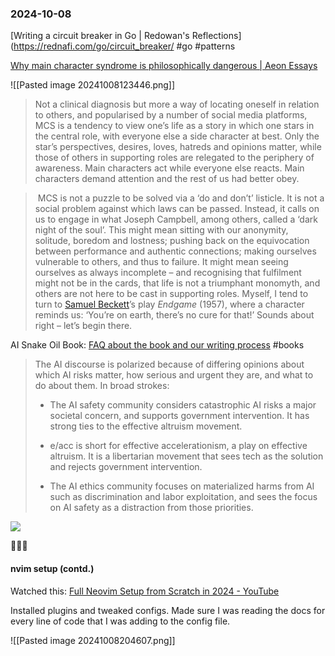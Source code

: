 ### 2024-10-08

[Writing a circuit breaker in Go | Redowan's Reflections](https://rednafi.com/go/circuit_breaker/ #go #patterns

[Why main character syndrome is philosophically dangerous | Aeon Essays](https://aeon.co/essays/why-main-character-syndrome-is-philosophically-dangerous)

![[Pasted image 20241008123446.png]]

> Not a clinical diagnosis but more a way of locating oneself in relation to others, and popularised by a number of social media platforms, MCS is a tendency to view one’s life as a story in which one stars in the central role, with everyone else a side character at best. Only the star’s perspectives, desires, loves, hatreds and opinions matter, while those of others in supporting roles are relegated to the periphery of awareness. Main characters act while everyone else reacts. Main characters demand attention and the rest of us had better obey.

>  MCS is not a puzzle to be solved via a ‘do and don’t’ listicle. It is not a social problem against which laws can be passed. Instead, it calls on us to engage in what Joseph Campbell, among others, called a ‘dark night of the soul’. This might mean sitting with our anonymity, solitude, boredom and lostness; pushing back on the equivocation between performance and authentic connections; making ourselves vulnerable to others, and thus to failure. It might mean seeing ourselves as always incomplete – and recognising that fulfilment might not be in the cards, that life is not a triumphant monomyth, and others are not here to be cast in supporting roles. Myself, I tend to turn to [Samuel Beckett](https://aeon.co/essays/how-samuel-beckett-sought-salvation-in-the-midst-of-suffering)’s play _Endgame_ (1957), where a character reminds us: ‘You’re on earth, there’s no cure for that!’ Sounds about right – let’s begin there.

AI Snake Oil Book: [FAQ about the book and our writing process](https://www.aisnakeoil.com/p/faq-about-the-book-and-our-writing) #books 

> The AI discourse is polarized because of differing opinions about which AI risks matter, how serious and urgent they are, and what to do about them. In broad strokes:
> 
> - The AI safety community considers catastrophic AI risks a major societal concern, and supports government intervention. It has strong ties to the effective altruism movement. 
>     
> - e/acc is short for effective accelerationism, a play on effective altruism. It is a libertarian movement that sees tech as the solution and rejects government intervention.
>     
> - The AI ethics community focuses on materialized harms from AI such as discrimination and labor exploitation, and sees the focus on AI safety as a distraction from those priorities.

![](https://x.com/super8n/status/1843312301618983056)

☝🏽🥺

#### nvim setup (contd.)
Watched this: [Full Neovim Setup from Scratch in 2024 - YouTube](https://www.youtube.com/watch?v=KYDG3AHgYEs)

Installed plugins and tweaked configs. Made sure I was reading the docs for every line of code that I was adding to the config file.

![[Pasted image 20241008204607.png]]